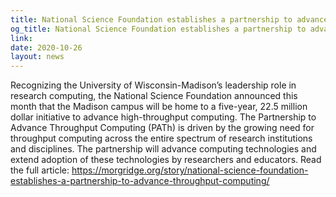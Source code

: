 ```yaml
---
title: National Science Foundation establishes a partnership to advance throughput computing
og_title: National Science Foundation establishes a partnership to advance throughput computing
link: 
date: 2020-10-26
layout: news
---
```


Recognizing the University of Wisconsin-Madison’s leadership role in  research computing, the National Science Foundation announced this month  that the Madison campus will be home to a five-year, 22.5 million dollar  initiative to advance high-throughput computing.  The Partnership to Advance Throughput Computing (PATh) is driven by  the growing need for throughput computing across the entire spectrum  of research institutions and disciplines. The partnership will advance  computing technologies and extend adoption of these technologies by  researchers and educators.  Read the full article: <a href="https://morgridge.org/story/national-science-foundation-establishes-a-partnership-to-advance-throughput-computing/"> https://morgridge.org/story/national-science-foundation-establishes-a-partnership-to-advance-throughput-computing/</a> 

